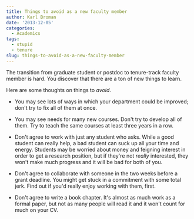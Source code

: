 ```yaml
---
title: Things to avoid as a new faculty member
author: Karl Broman
date: '2013-12-05'
categories:
  - Academics
tags:
  - stupid
  - tenure
slug: things-to-avoid-as-a-new-faculty-member
---
```


The transition from graduate student or postdoc to tenure-track faculty member is hard. You discover that there are a ton of new things to learn.

Here are some thoughts on things to _avoid_.

  * You may see lots of ways in which your department could be improved; don't try to fix all of them at once.

  * You may see needs for many new courses.  Don't try to develop all of them.  Try to teach the same courses at least three years in a row.

  * Don't agree to work with just any student who asks.  While a good student can really help, a bad student can suck up all your time and energy. Students may be worried about money and feigning interest in order to get a research position, but if they're not _really_ interested, they won't make much progress and it will be bad for both of you.

  * Don't agree to collaborate with someone in the two weeks before a grant deadline. You might get stuck in a commitment with some total jerk.  Find out if you'd really enjoy working with them, first.

  * Don't agree to write a book chapter.  It's almost as much work as a formal paper, but not as many people will read it and it won't count for much on your CV.
